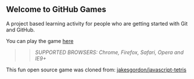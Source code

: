 ## Welcome to GitHub Games

A project based learning activity for people who are getting started with Git and GitHub.

You can play the game [here](https://solitonyc.github.io/github-games/)

>> _*SUPPORTED BROWSERS*: Chrome, Firefox, Safari, Opera and IE9+_

This fun open source game was cloned from: [jakesgordon/javascript-tetris](https://github.com/jakesgordon/javascript-tetris)
